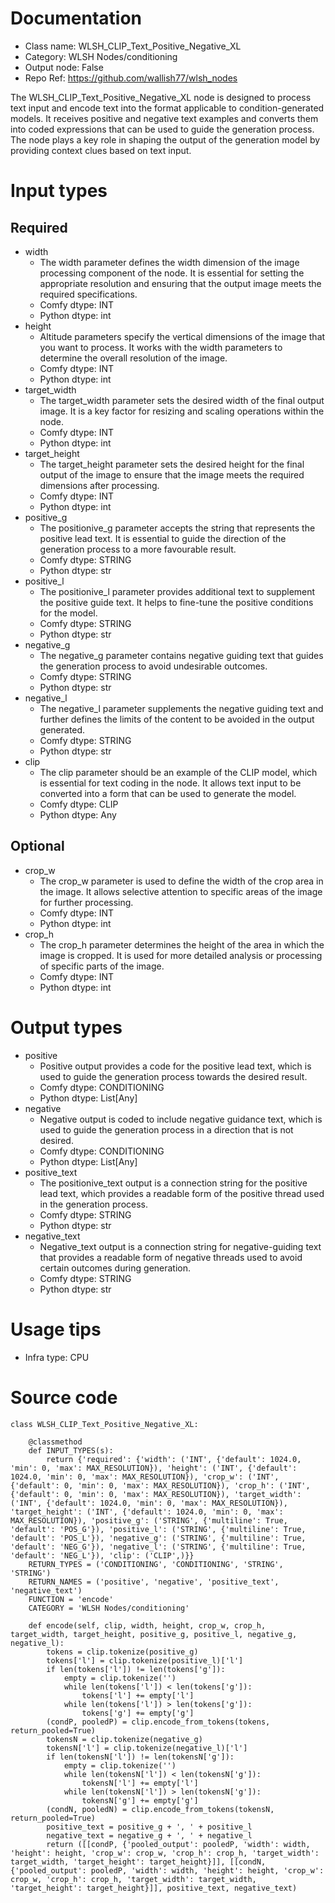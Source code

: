 # Documentation
- Class name: WLSH_CLIP_Text_Positive_Negative_XL
- Category: WLSH Nodes/conditioning
- Output node: False
- Repo Ref: https://github.com/wallish77/wlsh_nodes

The WLSH_CLIP_Text_Positive_Negative_XL node is designed to process text input and encode text into the format applicable to condition-generated models. It receives positive and negative text examples and converts them into coded expressions that can be used to guide the generation process. The node plays a key role in shaping the output of the generation model by providing context clues based on text input.

# Input types
## Required
- width
    - The width parameter defines the width dimension of the image processing component of the node. It is essential for setting the appropriate resolution and ensuring that the output image meets the required specifications.
    - Comfy dtype: INT
    - Python dtype: int
- height
    - Altitude parameters specify the vertical dimensions of the image that you want to process. It works with the width parameters to determine the overall resolution of the image.
    - Comfy dtype: INT
    - Python dtype: int
- target_width
    - The target_width parameter sets the desired width of the final output image. It is a key factor for resizing and scaling operations within the node.
    - Comfy dtype: INT
    - Python dtype: int
- target_height
    - The target_height parameter sets the desired height for the final output of the image to ensure that the image meets the required dimensions after processing.
    - Comfy dtype: INT
    - Python dtype: int
- positive_g
    - The positionive_g parameter accepts the string that represents the positive lead text. It is essential to guide the direction of the generation process to a more favourable result.
    - Comfy dtype: STRING
    - Python dtype: str
- positive_l
    - The positionive_l parameter provides additional text to supplement the positive guide text. It helps to fine-tune the positive conditions for the model.
    - Comfy dtype: STRING
    - Python dtype: str
- negative_g
    - The negative_g parameter contains negative guiding text that guides the generation process to avoid undesirable outcomes.
    - Comfy dtype: STRING
    - Python dtype: str
- negative_l
    - The negative_l parameter supplements the negative guiding text and further defines the limits of the content to be avoided in the output generated.
    - Comfy dtype: STRING
    - Python dtype: str
- clip
    - The clip parameter should be an example of the CLIP model, which is essential for text coding in the node. It allows text input to be converted into a form that can be used to generate the model.
    - Comfy dtype: CLIP
    - Python dtype: Any
## Optional
- crop_w
    - The crop_w parameter is used to define the width of the crop area in the image. It allows selective attention to specific areas of the image for further processing.
    - Comfy dtype: INT
    - Python dtype: int
- crop_h
    - The crop_h parameter determines the height of the area in which the image is cropped. It is used for more detailed analysis or processing of specific parts of the image.
    - Comfy dtype: INT
    - Python dtype: int

# Output types
- positive
    - Positive output provides a code for the positive lead text, which is used to guide the generation process towards the desired result.
    - Comfy dtype: CONDITIONING
    - Python dtype: List[Any]
- negative
    - Negative output is coded to include negative guidance text, which is used to guide the generation process in a direction that is not desired.
    - Comfy dtype: CONDITIONING
    - Python dtype: List[Any]
- positive_text
    - The positionive_text output is a connection string for the positive lead text, which provides a readable form of the positive thread used in the generation process.
    - Comfy dtype: STRING
    - Python dtype: str
- negative_text
    - Negative_text output is a connection string for negative-guiding text that provides a readable form of negative threads used to avoid certain outcomes during generation.
    - Comfy dtype: STRING
    - Python dtype: str

# Usage tips
- Infra type: CPU

# Source code
```
class WLSH_CLIP_Text_Positive_Negative_XL:

    @classmethod
    def INPUT_TYPES(s):
        return {'required': {'width': ('INT', {'default': 1024.0, 'min': 0, 'max': MAX_RESOLUTION}), 'height': ('INT', {'default': 1024.0, 'min': 0, 'max': MAX_RESOLUTION}), 'crop_w': ('INT', {'default': 0, 'min': 0, 'max': MAX_RESOLUTION}), 'crop_h': ('INT', {'default': 0, 'min': 0, 'max': MAX_RESOLUTION}), 'target_width': ('INT', {'default': 1024.0, 'min': 0, 'max': MAX_RESOLUTION}), 'target_height': ('INT', {'default': 1024.0, 'min': 0, 'max': MAX_RESOLUTION}), 'positive_g': ('STRING', {'multiline': True, 'default': 'POS_G'}), 'positive_l': ('STRING', {'multiline': True, 'default': 'POS_L'}), 'negative_g': ('STRING', {'multiline': True, 'default': 'NEG_G'}), 'negative_l': ('STRING', {'multiline': True, 'default': 'NEG_L'}), 'clip': ('CLIP',)}}
    RETURN_TYPES = ('CONDITIONING', 'CONDITIONING', 'STRING', 'STRING')
    RETURN_NAMES = ('positive', 'negative', 'positive_text', 'negative_text')
    FUNCTION = 'encode'
    CATEGORY = 'WLSH Nodes/conditioning'

    def encode(self, clip, width, height, crop_w, crop_h, target_width, target_height, positive_g, positive_l, negative_g, negative_l):
        tokens = clip.tokenize(positive_g)
        tokens['l'] = clip.tokenize(positive_l)['l']
        if len(tokens['l']) != len(tokens['g']):
            empty = clip.tokenize('')
            while len(tokens['l']) < len(tokens['g']):
                tokens['l'] += empty['l']
            while len(tokens['l']) > len(tokens['g']):
                tokens['g'] += empty['g']
        (condP, pooledP) = clip.encode_from_tokens(tokens, return_pooled=True)
        tokensN = clip.tokenize(negative_g)
        tokensN['l'] = clip.tokenize(negative_l)['l']
        if len(tokensN['l']) != len(tokensN['g']):
            empty = clip.tokenize('')
            while len(tokensN['l']) < len(tokensN['g']):
                tokensN['l'] += empty['l']
            while len(tokensN['l']) > len(tokensN['g']):
                tokensN['g'] += empty['g']
        (condN, pooledN) = clip.encode_from_tokens(tokensN, return_pooled=True)
        positive_text = positive_g + ', ' + positive_l
        negative_text = negative_g + ', ' + negative_l
        return ([[condP, {'pooled_output': pooledP, 'width': width, 'height': height, 'crop_w': crop_w, 'crop_h': crop_h, 'target_width': target_width, 'target_height': target_height}]], [[condN, {'pooled_output': pooledP, 'width': width, 'height': height, 'crop_w': crop_w, 'crop_h': crop_h, 'target_width': target_width, 'target_height': target_height}]], positive_text, negative_text)
```